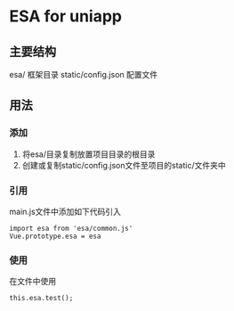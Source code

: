 # ESA for uniapp

## 主要结构

esa/ 框架目录
static/config.json 配置文件

## 用法

### 添加

1. 将esa/目录复制放置项目目录的根目录
2. 创建或复制static/config.json文件至项目的static/文件夹中

### 引用

main.js文件中添加如下代码引入
```
import esa from 'esa/common.js'
Vue.prototype.esa = esa
```

### 使用

在文件中使用
```
this.esa.test();
```


